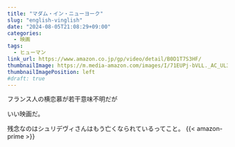 ```yaml
---
title: "マダム・イン・ニューヨーク"
slug: "english-vinglish"
date: "2024-08-05T21:08:29+09:00"
categories:
  - 映画
tags:
  - ヒューマン
link_url: https://www.amazon.co.jp/gp/video/detail/B0D1T7S3HF/
thumbnailImage: https://m.media-amazon.com/images/I/71EUPj-bVLL._AC_UL320_.jpg
thumbnailImagePosition: left
#draft: true
---
```

フランス人の横恋慕が若干意味不明だが
<!--more-->
いい映画だ。

残念なのはシュリデヴィさんはもう亡くなられているってこと。
{{< amazon-prime >}}
